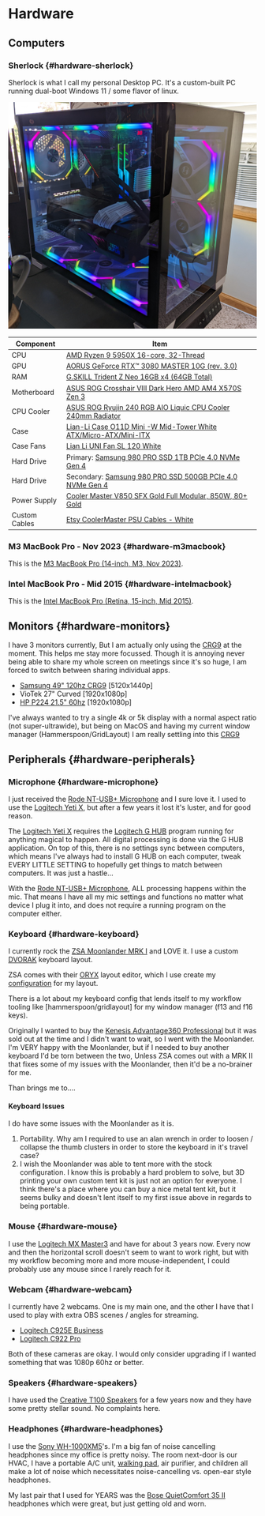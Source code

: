 ---
---
# Hardware

## Computers

### Sherlock {#hardware-sherlock}

Sherlock is what I call my personal Desktop PC. It's a custom-built PC running dual-boot Windows 11 / some flavor of linux.

![](/img/setup/setup-sherlock-desktop.jpg)

| Component | Item |
| -- | -- |
| CPU | [AMD Ryzen 9 5950X 16-core, 32-Thread](https://a.co/d/4pwKHpI) |
| GPU | [AORUS GeForce RTX™ 3080 MASTER 10G (rev. 3.0)](https://www.gigabyte.com/Graphics-Card/GV-N3080AORUS-M-10GD-rev-30#kf) |
| RAM | [G.SKILL Trident Z Neo 16GB x4 (64GB Total)](https://a.co/d/iHfLS4z) |
| Motherboard | [ASUS ROG Crosshair VIII Dark Hero AMD AM4 X570S Zen 3](https://a.co/d/hjINQ4h) |
| CPU Cooler | [ASUS ROG Ryujin 240 RGB AIO Liquic CPU Cooler 240mm Radiator](https://a.co/d/fmJkpsk) |
| Case | [Lian-Li Case O11D Mini -W Mid-Tower White ATX/Micro-ATX/Mini-ITX](https://a.co/d/fEGMYYr) |
| Case Fans | [Lian Li UNI Fan SL 120 White](https://a.co/d/5ZA5JIP) |
| Hard Drive | Primary: [Samsung 980 PRO SSD 1TB PCIe 4.0 NVMe Gen 4](https://a.co/d/6b3r6GJ) |
| Hard Drive | Secondary: [Samsung 980 PRO SSD 500GB PCIe 4.0 NVMe Gen 4](https://a.co/d/6b3r6GJ) |
| Power Supply | [Cooler Master V850 SFX Gold Full Modular, 850W, 80+ Gold](https://a.co/d/7YxFnKy) |
| Custom Cables | [Etsy CoolerMaster PSU Cables - White](https://www.etsy.com/listing/678008798/coolermaster-full-modular-psu-cables) |


### M3 MacBook Pro - Nov 2023 {#hardware-m3macbook}

This is the [M3 MacBook Pro (14-inch, M3, Nov 2023)](https://support.apple.com/en-us/117735).

### Intel MacBook Pro - Mid 2015 {#hardware-intelmacbook}

This is the [Intel MacBook Pro (Retina, 15-inch, Mid 2015)](https://support.apple.com/en-us/111955).

## Monitors {#hardware-monitors}

I have 3 monitors currently, But I am actually only using the [CRG9](https://www.samsung.com/us/computing/monitors/gaming/49-crg9-dual-qhd-curved-qled-gaming-monitor-lc49rg90ssnxza/) at the moment. This helps me stay more focussed. Though it is annoying never being able to share my whole screen on meetings since it's so huge, I am forced to switch between sharing individual apps.

- [Samsung 49" 120hz CRG9](https://www.samsung.com/us/computing/monitors/gaming/49-crg9-dual-qhd-curved-qled-gaming-monitor-lc49rg90ssnxza/) [5120x1440p]
- VioTek 27" Curved [1920x1080p]
- [HP P224 21.5" 60hz](https://support.hp.com/us-en/product/product-specs/hp-p224-21.5-inch-monitor/26575345) [1920x1080p]

I've always wanted to try a single 4k or 5k display with a normal aspect ratio (not super-ultrawide), but being on MacOS and having my current window manager (Hammerspoon/GridLayout) I am really settling into this [CRG9](https://www.samsung.com/us/computing/monitors/gaming/49-crg9-dual-qhd-curved-qled-gaming-monitor-lc49rg90ssnxza/)


## Peripherals {#hardware-peripherals}

### Microphone {#hardware-microphone}

I just received the [Rode NT-USB+ Microphone](https://rode.com/en-us/microphones/usb/nt-usb-plus) and I sure love it. I used to use the [Logitech Yeti X](https://www.logitechg.com/en-us/products/streaming-gear/yeti-x-professional-microphone.988-000105.html), but after a few years it lost it's luster, and for good reason.

The [Logitech Yeti X](https://www.logitechg.com/en-us/products/streaming-gear/yeti-x-professional-microphone.988-000105.html) requires the [Logitech G HUB](https://www.logitechg.com/en-us/innovation/g-hub.html) program running for anything magical to happen. All digital processing is done via the G HUB application. On top of this, there is no settings sync between computers, which means I've always had to install G HUB on each computer, tweak EVERY LITTLE SETTING to hopefully get things to match between computers. It was just a hastle...

With the [Rode NT-USB+ Microphone](https://rode.com/en-us/microphones/usb/nt-usb-plus), ALL processing happens within the mic. That means I have all my mic settings and functions no matter what device I plug it into, and does not require a running program on the computer either.

### Keyboard {#hardware-keyboard}

I currently rock the [ZSA Moonlander MRK I](https://www.zsa.io/moonlander) and LOVE it. I use a custom [DVORAK](https://en.wikipedia.org/wiki/Dvorak_keyboard_layout) keyboard layout.

ZSA comes with their [ORYX](https://configure.zsa.io/home) layout editor, which I use create my [configuration](https://configure.zsa.io/moonlander/layouts/j6X5Z/latest/0) for my layout.

There is a lot about my keyboard config that lends itself to my workflow tooling like [hammerspoon/gridlayout] for my window manager (f13 and f16 keys).

Originally I wanted to buy the [Kenesis Advantage360 Professional](https://kinesis-ergo.com/shop/adv360pro/) but it was sold out at the time and I didn't want to wait, so I went with the Moonlander. I'm VERY happy with the Moonlander, but if I needed to buy another keyboard I'd be torn between the two, Unless ZSA comes out with a MRK II that fixes some of my issues with the Moonlander, then it'd be a no-brainer for me.

Than brings me to....

#### Keyboard Issues

I do have some issues with the Moonlander as it is.

1. Portability. Why am I required to use an alan wrench in order to loosen / collapse the thumb clusters in order to store the keyboard in it's travel case?
2. I wish the Moonlander was able to tent more with the stock configuration. I know this is probably a hard problem to solve, but 3D printing your own custom tent kit is just not an option for everyone. I think there's a place where you can buy a nice metal tent kit, but it seems bulky and doesn't lent itself to my first issue above in regards to being portable.

### Mouse {#hardware-mouse}

I use the [Logitech MX Master3]() and have for about 3 years now. Every now and then the horizontal scroll doesn't seem to want to work right, but with my workflow becoming more and more mouse-independent, I could probably use any mouse since I rarely reach for it.

### Webcam {#hardware-webcam}

I currently have 2 webcams. One is my main one, and the other I have that I used to play with extra OBS scenes / angles for streaming.

- [Logitech C925E Business](https://www.logitech.com/en-us/products/webcams/c925e-business-webcam.960-001075.html)
- [Logitech C922 Pro](https://www.logitech.com/en-us/products/webcams/c922-pro-stream-webcam.html)

Both of these cameras are okay. I would only consider upgrading if I wanted something that was 1080p 60hz or better.

### Speakers {#hardware-speakers}

I have used the [Creative T100 Speakers](https://us.creative.com/p/speakers/creative-t100) for a few years now and they have some pretty stellar sound. No complaints here.

### Headphones {#hardware-headphones}

I use the [Sony WH-1000XM5](https://electronics.sony.com/audio/headphones/headband/p/wh1000xm5-b)'s. I'm a big fan of noise cancelling headphones since my office is pretty noisy. The room next-door is our HVAC, I have a portable A/C unit, [walking pad](https://www.urevo.com/products/spacewalk-3s-treadmill), air purifier, and children all make a lot of noise which necessitates noise-cancelling vs. open-ear style headphones.

My last pair that I used for YEARS was the [Bose QuietComfort 35 II](https://global.bose.com/content/consumer_electronics/b2c_catalog/worldwide/websites/en_ae/product/qc35_ii.html) headphones which were great, but just getting old and worn.


